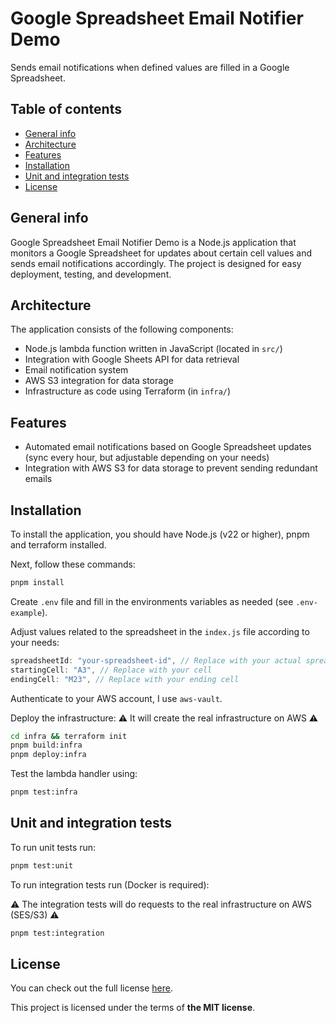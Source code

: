 # Google Spreadsheet Email Notifier Demo

Sends email notifications when defined values are filled in a Google Spreadsheet.

## Table of contents

- [General info](#general-info)
- [Architecture](#architecture)
- [Features](#features)
- [Installation](#installation)
- [Unit and integration tests](#unit-and-integration-tests)
- [License](#license)

## General info

Google Spreadsheet Email Notifier Demo is a Node.js application that monitors a Google Spreadsheet for updates about certain cell values and sends email notifications accordingly. The project is designed for easy deployment, testing, and development.

## Architecture

The application consists of the following components:

- Node.js lambda function written in JavaScript (located in `src/`)
- Integration with Google Sheets API for data retrieval
- Email notification system
- AWS S3 integration for data storage
- Infrastructure as code using Terraform (in `infra/`)

## Features

- Automated email notifications based on Google Spreadsheet updates (sync every hour, but adjustable depending on your needs)
- Integration with AWS S3 for data storage to prevent sending redundant emails

## Installation

To install the application, you should have Node.js (v22 or higher), pnpm and terraform installed.

Next, follow these commands:

```bash
pnpm install
```

Create `.env` file and fill in the environments variables as needed (see `.env-example`).

Adjust values related to the spreadsheet in the `index.js` file according to your needs:

```js
spreadsheetId: "your-spreadsheet-id", // Replace with your actual spreadsheet ID
startingCell: "A3", // Replace with your cell
endingCell: "M23", // Replace with your ending cell
```

Authenticate to your AWS account, I use `aws-vault`.

Deploy the infrastructure:
⚠️ It will create the real infrastructure on AWS ⚠️

```bash
cd infra && terraform init
pnpm build:infra
pnpm deploy:infra
```

Test the lambda handler using:

```bash
pnpm test:infra
```

## Unit and integration tests

To run unit tests run:

```bash
pnpm test:unit
```

To run integration tests run (Docker is required):

⚠️ The integration tests will do requests to the real infrastructure on AWS (SES/S3) ⚠️

```bash
pnpm test:integration
```

## License

You can check out the full license [here](./LICENSE).

This project is licensed under the terms of **the MIT license**.
